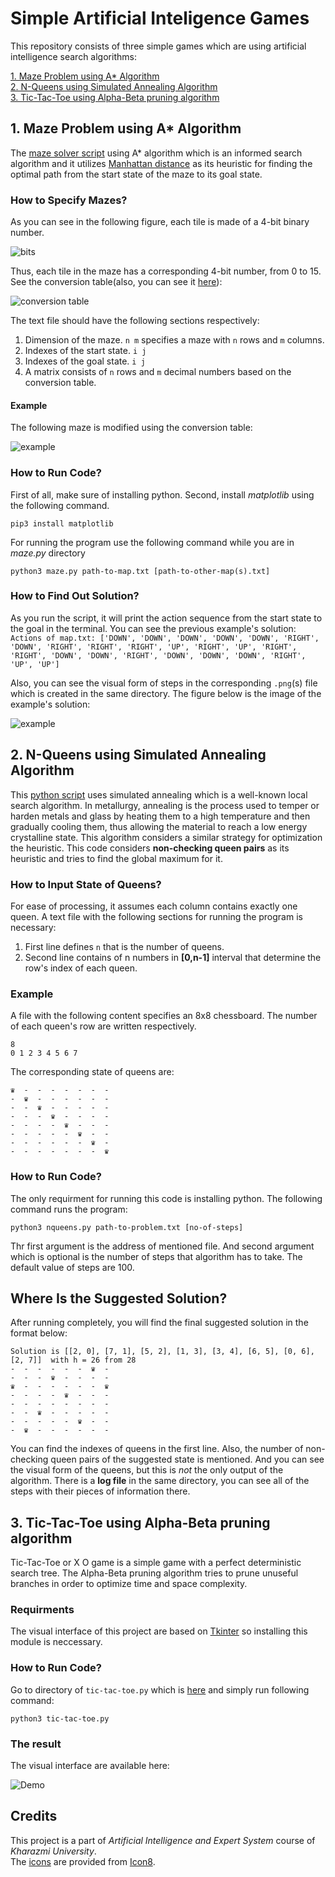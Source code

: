 # Simple Artificial Inteligence Games
This repository consists of three simple games which are using artificial intelligence search algorithms:

[1. Maze Problem using A* Algorithm](#1-maze-problem-using-a-algorithm)</br>
[2. N-Queens using Simulated Annealing Algorithm](#2-n-queens-using-simulated-annealing-algorithm)</br>
[3. Tic-Tac-Toe using Alpha-Beta pruning algorithm](#3-tic-tac-toe-using-alpha-beta-pruning-algorithm)</br>


## 1. Maze Problem using A* Algorithm
The [maze solver script](/MazeProblem/maze.py) using A* algorithm which is an informed search algorithm and it utilizes [Manhattan distance](https://en.wikipedia.org/wiki/Taxicab_geometry) as its heuristic for finding the optimal path from the start state of the maze to its goal state.

### How to Specify Mazes?
As you can see in the following figure, each tile is made of a 4-bit binary number.

![bits](/MazeProblem/docs/bits.png)

Thus, each tile in the maze has a corresponding 4-bit number, from 0 to 15. See the conversion table(also, you can see it [here](https://docs.google.com/spreadsheets/d/1y7KYhUlC1OGaRbedLOUE6w6e3GAonbb-MzpsPF31jK8/edit?usp=sharing)):

![conversion table](/MazeProblem/docs/conversion_table.png)

The text file should have the following sections respectively:
1. Dimension of the maze. ```n m``` specifies a maze with ```n``` rows and ```m``` columns.
2. Indexes of the start state. ```i j```
3. Indexes of the goal state. ```i j```
4. A matrix consists of ```n``` rows and ```m``` decimal numbers based on the conversion table.

#### Example
The following maze is modified using the conversion table:

![example](/MazeProblem/docs/example.png)

### How to Run Code?
First of all, make sure of installing python. Second, install *matplotlib* using the following command.

```pip3 install matplotlib```

For running the program use the following command while you are in *maze.py* directory

```python3 maze.py path-to-map.txt [path-to-other-map(s).txt]```

### How to Find Out Solution?
As you run the script, it will print the action sequence from the start state to the goal in the terminal. You can see the previous example's solution:
```Actions of map.txt: ['DOWN', 'DOWN', 'DOWN', 'DOWN', 'DOWN', 'RIGHT', 'DOWN', 'RIGHT', 'RIGHT', 'RIGHT', 'UP', 'RIGHT', 'UP', 'RIGHT', 'RIGHT', 'DOWN', 'DOWN', 'RIGHT', 'DOWN', 'DOWN', 'DOWN', 'RIGHT', 'UP', 'UP']```

Also, you can see the visual form of steps in the corresponding ```.png```(s) file which is created in the same directory. The figure below is the image of the example's solution:

![example](/MazeProblem/docs/example_result.png)

## 2. N-Queens using Simulated Annealing Algorithm
This [python script](/NQueens/nqueens.py) uses simulated annealing which is a well-known local search algorithm. In metallurgy, annealing is the process used to temper or harden metals and glass by heating them to a high temperature and then gradually cooling them, thus allowing the material to reach a low energy crystalline state. This algorithm considers a similar strategy for optimization the heuristic.
This code considers **non-checking queen pairs** as its heuristic and tries to find the global maximum for it.

### How to Input State of Queens?
For ease of processing, it assumes each column contains exactly one queen.
A text file with the following sections for running the program is necessary:
1. First line defines ```n``` that is the number of queens.
2. Second line contains of n numbers in **[0,n-1]** interval that determine the row's index of each queen.

### Example
A file with the following content specifies an 8x8 chessboard. The number of each queen's row are written respectively.

```
8
0 1 2 3 4 5 6 7
```

The corresponding state of queens are:

```
♛  -  -  -  -  -  -  -  
-  ♛  -  -  -  -  -  -  
-  -  ♛  -  -  -  -  -  
-  -  -  ♛  -  -  -  -  
-  -  -  -  ♛  -  -  -  
-  -  -  -  -  ♛  -  -  
-  -  -  -  -  -  ♛  -  
-  -  -  -  -  -  -  ♛
```

### How to Run Code?
The only requirment for running this code is installing python.
The following command runs the program:

```python3 nqueens.py path-to-problem.txt [no-of-steps]```

Thr first argument is the address of mentioned file. And second argument which is optional is the number of steps that algorithm has to take. The default value of steps are 100.

## Where Is the Suggested Solution?
After running completely, you will find the final suggested solution in the format below:

```
Solution is [[2, 0], [7, 1], [5, 2], [1, 3], [3, 4], [6, 5], [0, 6], [2, 7]]  with h = 26 from 28
-  -  -  -  -  -  ♛  -  
-  -  -  ♛  -  -  -  -  
♛  -  -  -  -  -  -  ♛  
-  -  -  -  ♛  -  -  -  
-  -  -  -  -  -  -  -  
-  -  ♛  -  -  -  -  -  
-  -  -  -  -  ♛  -  -  
-  ♛  -  -  -  -  -  -
```
You can find the indexes of queens in the first line. Also, the number of non-checking queen pairs of the suggested state is mentioned. And you can see the visual form of the queens, but this is *not* the only output of the algorithm. There is a **log file** in the same directory, you can see all of the steps with their pieces of information there.


## 3. Tic-Tac-Toe using Alpha-Beta pruning algorithm
Tic-Tac-Toe or X O game is a simple game with a perfect deterministic search tree. The Alpha-Beta pruning algorithm tries to prune unuseful branches in order to optimize time and space complexity.

### Requirments
The visual interface of this project are based on [Tkinter](https://docs.python.org/3/library/tkinter.html) so installing this module is neccessary.

### How to Run Code?
Go to directory of ```tic-tac-toe.py``` which is [here](./Tic-Tac-Toe) and simply run following command:
```
python3 tic-tac-toe.py
```
### The result

The visual interface are available here:

![Demo](./Tic-Tac-Toe/images/demo.gif "Demo")


## Credits
This project is a part of *Artificial Intelligence and Expert System* course of *Kharazmi University*.</br>The [icons](./Tic-Tac-Toe/images) are provided from [Icon8](https://icons8.com/).
